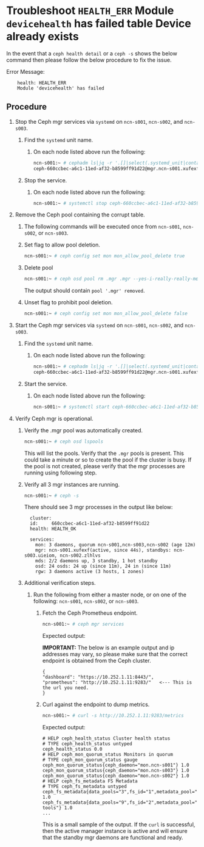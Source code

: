 # Troubleshoot `HEALTH_ERR` Module `devicehealth` has failed table Device already exists

In the event that a `ceph health detail` or a `ceph -s` shows the below command then please follow the below procedure to fix the issue.

Error Message:

```text
    health: HEALTH_ERR
    Module 'devicehealth' has failed
```

## Procedure

1. Stop the Ceph mgr services via `systemd` on `ncn-s001`, `ncn-s002`, and `ncn-s003`.
   1. Find the `systemd` unit name.
      1. On each node listed above run the following:

         ```bash
         ncn-s001:~ # cephadm ls|jq -r '.[]|select(.systemd_unit|contains ("mgr"))|.systemd_unit'
         ceph-660ccbec-a6c1-11ed-af32-b8599ff91d22@mgr.ncn-s001.xufexf
         ```

   2. Stop the service.
      1. On each node listed above run the following:

         ```bash
         ncn-s001:~ # systemctl stop ceph-660ccbec-a6c1-11ed-af32-b8599ff91d22@mgr.ncn-s001.xufexf
         ```

2. Remove the Ceph pool containing the corrupt table.
   1. The following commands will be executed once from `ncn-s001`, `ncn-s002`, or `ncn-s003`.
   2. Set flag to allow pool deletion.

      ```bash
      ncn-s001:~ # ceph config set mon mon_allow_pool_delete true
      ```

   3. Delete pool

      ```bash
      ncn-s001:~ # ceph osd pool rm .mgr .mgr --yes-i-really-really-meant-it
      ```

      The output should contain `pool '.mgr' removed`.

   4. Unset flag to prohibit pool deletion.

      ```bash
      ncn-s001:~ # ceph config set mon mon_allow_pool_delete false
      ```

3. Start the Ceph mgr services via `systemd` on `ncn-s001`, `ncn-s002`, and `ncn-s003`.
   1. Find the `systemd` unit name.
      1. On each node listed above run the following:

         ```bash
         ncn-s001:~ # cephadm ls|jq -r '.[]|select(.systemd_unit|contains ("mgr"))|.systemd_unit'
         ceph-660ccbec-a6c1-11ed-af32-b8599ff91d22@mgr.ncn-s001.xufexf
         ```

   2. Start the service.
      1. On each node listed above run the following:

         ```bash
         ncn-s001:~ # systemctl start ceph-660ccbec-a6c1-11ed-af32-b8599ff91d22@mgr.ncn-s001.xufexf
         ```

4. Verify Ceph mgr is operational.
   1. Verify the .mgr pool was automatically created.

      ```bash
      ncn-s001:~ # ceph osd lspools
      ```

      This will list the pools.  Verify that the `.mgr` pools is present.  This could take a minute or so to create the pool if the cluster is busy. If the pool is not created, please verify that the mgr processes are running using following step.

   2. Verify all 3 mgr instances are running.

      ```bash
      ncn-s001:~ # ceph -s
      ```

      There should see 3 mgr processes in the output like below:

      ```text
        cluster:
        id:     660ccbec-a6c1-11ed-af32-b8599ff91d22
        health: HEALTH_OK

        services:
          mon: 3 daemons, quorum ncn-s001,ncn-s003,ncn-s002 (age 12m)
          mgr: ncn-s001.xufexf(active, since 44s), standbys: ncn-s003.uieiom, ncn-s002.zlhlvs
          mds: 2/2 daemons up, 3 standby, 1 hot standby
          osd: 24 osds: 24 up (since 11m), 24 in (since 11m)
          rgw: 3 daemons active (3 hosts, 1 zones)
      ```

   3. Additional verification steps.
      1. Run the following from either a master node, or on one of the following: `ncn-s001`, `ncn-s002`, or `ncn-s003`.
         1. Fetch the Ceph Prometheus endpoint.

            ```bash
            ncn-s001:~ # ceph mgr services
            ```

            Expected output:

            **IMPORTANT:** The below is an example output and ip addresses may vary, so please make sure that the correct endpoint is obtained from the Ceph cluster.

            ```text
            {  
            "dashboard": "https://10.252.1.11:8443/",
            "prometheus": "http://10.252.1.11:9283/"   <--- This is the url you need.
            }
            ```

         2. Curl against the endpoint to dump metrics.

            ```bash
            ncn-s001:~ # curl -s http://10.252.1.11:9283/metrics
            ```

            Expected output:

            ```text
            # HELP ceph_health_status Cluster health status
            # TYPE ceph_health_status untyped
            ceph_health_status 0.0
            # HELP ceph_mon_quorum_status Monitors in quorum
            # TYPE ceph_mon_quorum_status gauge
            ceph_mon_quorum_status{ceph_daemon="mon.ncn-s001"} 1.0
            ceph_mon_quorum_status{ceph_daemon="mon.ncn-s003"} 1.0
            ceph_mon_quorum_status{ceph_daemon="mon.ncn-s002"} 1.0
            # HELP ceph_fs_metadata FS Metadata
            # TYPE ceph_fs_metadata untyped
            ceph_fs_metadata{data_pools="3",fs_id="1",metadata_pool="2",name="cephfs"} 1.0
            ceph_fs_metadata{data_pools="9",fs_id="2",metadata_pool="8",name="admin-tools"} 1.0
            ...
            ```

            This is a small sample of the output.  If the `curl` is successful, then the active manager instance is active and will ensure that the standby mgr daemons are functional and ready.
